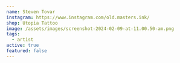 ```yaml
---
name: Steven Tovar
instagram: https://www.instagram.com/old.masters.ink/
shop: Utopia Tattoo
image: /assets/images/screenshot-2024-02-09-at-11.00.50-am.png
tags:
  - artist
active: true
featured: false
---
```

